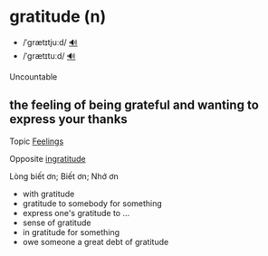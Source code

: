 # gratitude (n)

- /ˈɡrætɪtjuːd/ [🔊](https://www.oxfordlearnersdictionaries.com/media/english/uk_pron/g/gra/grati/gratitude__gb_1.mp3)
- /ˈɡrætɪtuːd/ [🔊](https://www.oxfordlearnersdictionaries.com/media/english/us_pron/g/gra/grati/gratitude__us_1.mp3)

Uncountable

## the feeling of being grateful and wanting to express your thanks

Topic [Feelings](../topics/feelings.md#feelings)

Opposite [ingratitude]()

Lòng biết ơn; Biết ơn; Nhớ ơn

- with gratitude
- gratitude to somebody for something
- express one's gratitude to ...
- sense of gratitude
- in gratitude for something
- owe someone a great debt of gratitude